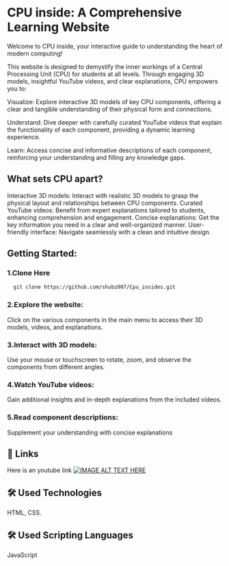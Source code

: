 # CPU inside: A Comprehensive Learning Website

Welcome to CPU inside, your interactive guide to understanding the heart of modern computing!

This website is designed to demystify the inner workings of a Central Processing Unit (CPU) for students at all levels. Through engaging 3D models, insightful YouTube videos, and clear explanations, CPU empowers you to:

Visualize: Explore interactive 3D models of key CPU components, offering a clear and tangible understanding of their physical form and connections.

Understand: Dive deeper with carefully curated YouTube videos that explain the functionality of each component, providing a dynamic learning experience.

Learn: Access concise and informative descriptions of each component, reinforcing your understanding and filling any knowledge gaps.


## What sets CPU apart?

Interactive 3D models: Interact with realistic 3D models to grasp the physical layout and relationships between CPU components.
Curated YouTube videos: Benefit from expert explanations tailored to students, enhancing comprehension and engagement.
Concise explanations: Get the key information you need in a clear and well-organized manner.
User-friendly interface: Navigate seamlessly with a clean and intuitive design.


## Getting Started:

### 1.Clone Here 
```bash
  git clone https://github.com/shubz007/Cpu_insides.git
```
### 2.Explore the website: 
Click on the various components in the main menu to access their 3D models, videos, and explanations.
### 3.Interact with 3D models: 
Use your mouse or touchscreen to rotate, zoom, and observe the components from different angles.
### 4.Watch YouTube videos: 
Gain additional insights and in-depth explanations from the included videos.
### 5.Read component descriptions: 
Supplement your understanding with concise explanations


## 🔗 Links 
Here is an youtube link 
[![IMAGE ALT TEXT HERE](https://img.youtube.com/vi/MWTIhFlRWhA/0.jpg)](https://www.youtube.com/watch?v=MWTIhFlRWhA)

## 🛠 Used Technologies
HTML, CSS.

## 🛠 Used Scripting Languages
JavaScript

